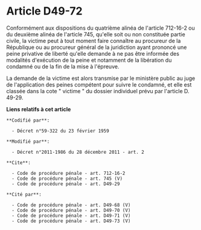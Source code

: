 # Article D49-72

Conformément aux dispositions du quatrième alinéa de l'article 712-16-2 ou du deuxième alinéa de l'article 745, qu'elle soit
ou non constituée partie civile, la victime peut à tout moment faire connaître au procureur de la République ou au procureur
général de la juridiction ayant prononcé une peine privative de liberté qu'elle demande à ne pas être informée des modalités
d'exécution de la peine et notamment de la libération du condamné ou de la fin de la mise à l'épreuve. 

La demande de la victime est alors transmise par le ministère public au juge de l'application des peines compétent pour
suivre le condamné, et elle est classée dans la cote " victime " du dossier individuel prévu par l'article D. 49-29.

**Liens relatifs à cet article**

	**Codifié par**:

	  - Décret n°59-322 du 23 février 1959

	**Modifié par**:

	  - Décret n°2011-1986 du 28 décembre 2011 - art. 2

	**Cite**:

	  - Code de procédure pénale - art. 712-16-2
	  - Code de procédure pénale - art. 745 (V)
	  - Code de procédure pénale - art. D49-29

	**Cité par**:

	  - Code de procédure pénale - art. D49-68 (V)
	  - Code de procédure pénale - art. D49-70 (V)
	  - Code de procédure pénale - art. D49-71 (V)
	  - Code de procédure pénale - art. D49-73 (V)
